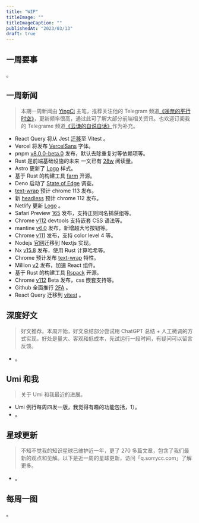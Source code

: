 ```yaml
---
title: "WIP"
titleImage: ""
titleImageCaption: ""
publishedAt: "2023/03/13"
draft: true
---
```


## 一周要事

。

## 一周新闻
> 本期一周新闻由 [YingCi](https://github.com/fz6m) 主笔，推荐关注他的 Telegram 频道[《咲奈的平行时空》](https://t.me/SakinaSpace)，更新频率很高，通过此可了解大部分前端相关资讯。也欢迎订阅我的 Telegrame 频道[《云谦的自说自话》](https://t.me/yqtalk)作为补充。

- React Query 将从 Jest [迁移](https://github.com/TanStack/query/issues/5074)至 Vitest 。
- Vercel 将发布 [VercelSans](https://twitter.com/evilrabbit_/status/1632742989880606720) 字体。
- pnpm [v8.0.0-beta.0](https://github.com/pnpm/pnpm/releases/tag/v8.0.0-beta.0) 发布，默认去除重复对等依赖项等。
- Rust 是前端基础设施的未来 一文已有 [28w](https://twitter.com/leeerob/status/1632827748572864514) 阅读量。
- Astro 更新了 [Logo](https://twitter.com/astrodotbuild/status/1632809919291457537) 样式。
- 基于 Rust 的构建工具 [farm](https://github.com/farm-fe/farm) 开源。
- Deno 启动了 [State of Edge](https://deno.com/blog/state-of-edge-functions-survey) 调查。
- [text-wrap](https://chromestatus.com/feature/5196960707903488) 预计 chrome 113 发布。
- 新 [headless](https://developer.chrome.com/articles/new-headless/) 预计 chrome 112 发布。
- Netlify 更新 [Logo](https://www.netlify.com/blog/netlify-new-logo/) 。
- Safari Preview [165](https://webkit.org/blog/13932/release-notes-for-safari-technology-preview-165/) 发布，支持正则同名捕获组等。
- Chrome [v112](https://developer.chrome.com/en/blog/new-in-devtools-112/) devtools 支持嵌套 CSS 语法等。
- mantine [v6.0](https://mantine.dev/changelog/6-0-0/) 发布，新增超大号按钮等。
- Chrome [v111](https://developer.chrome.com/en/blog/new-in-chrome-111/) 发布，支持 color level 4 等。
- Nodejs [官网](https://nodejs.org/en/)迁移到 Nextjs 实现。
- Nx [v15.8](https://github.com/nrwl/nx/releases) 发布，使用 Rust 计算哈希等。
- Chrome 预计发布 [text-wrap](https://twitter.com/Una/status/1630710860980035586) 特性。
- Million [v2](https://twitter.com/aidenybai/status/1634060432372813829) 发布，加速 React 组件。
- 基于 Rust 的构建工具 [Rspack](https://www.rspack.dev/) 开源。
- Chrome [v112](https://developer.chrome.com/en/blog/chrome-112-beta/) Beta 发布，css 嵌套支持等。
- Github 全面推行 [2FA](https://github.blog/2023-03-09-raising-the-bar-for-software-security-github-2fa-begins-march-13/) 。
- React Query 迁移到 [vitest](https://github.com/TanStack/query/pull/5097) 。

## 深度好文
> 好文推荐。本周开始，好文总结部分尝试用 ChatGPT 总结 + 人工微调的方式实现，好处是量大、客观和低成本，先试运行一段时间，有疑问可以留言反馈。

- 。

## Umi 和我
> 关于 Umi 和我最近的进展。

- Umi 例行每周四发一版，我觉得有趣的功能包括，1）。
- 。

## 星球更新
> 不知不觉我的知识星球已维护近一年，更了 270 多篇文章，包含了我们最新的观点和见解。以下是近一周的星球更新，访问「q.sorrycc.com」了解更多。

- 。

## 每周一图

。
